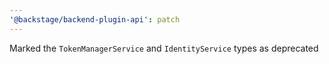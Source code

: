 ```yaml
---
'@backstage/backend-plugin-api': patch
---
```


Marked the `TokenManagerService` and `IdentityService` types as deprecated
